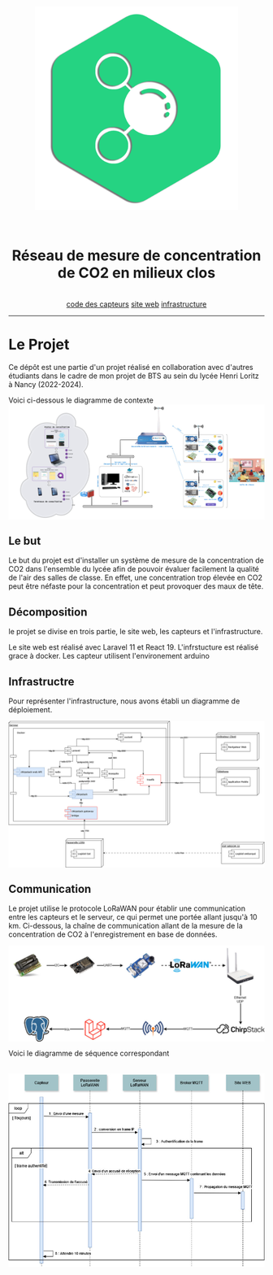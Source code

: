 <p align="center"><a href="co2.loritz.fr" target="_blank"><img src="./.github/logoCO2.png" width="400"></a></p>

<br>

<h1 align="center"> Réseau de mesure de concentration de CO2 en milieux clos </h1>

<br>


<div align="center">
    <a href="https://github.com/Blumilias/Co2-Hardware" width="25%">code des capteurs</a>
    <a href="https://github.com/SimonLou-Dev/CO2-WebSite" width="25%">site web</a>
    <a href="https://github.com/SimonLou-Dev/co2Docker" width="25%">infrastructure</a>
</div>

___


# Le Projet

Ce dépôt est une partie d'un projet réalisé en collaboration avec d'autres étudiants dans le cadre de mon projet de BTS au sein du lycée Henri Loritz à Nancy (2022-2024).

Voici ci-dessous le diagramme de contexte
<img src="./.github/DiagContext.jpg" align="center">

## Le but

Le but du projet est d'installer un système de mesure de la concentration de CO2 dans l'ensemble du lycée afin de pouvoir évaluer facilement la qualité de l'air des salles de classe. En effet, une concentration trop élevée en CO2 peut être néfaste pour la concentration et peut provoquer des maux de tête.

## Décomposition

le projet se divise en trois partie, le site web, les capteurs et l'infrastructure.

Le site web est réalisé avec Laravel 11 et  React 19. L'infrstucture est réalisé grace à docker. Les capteur utilisent l'environement arduino

## Infrastructre

Pour représenter l'infrastructure, nous avons établi un diagramme de déploiement.

<img src="./.github/DiagDeploiment.jpg" align="center">

## Communication

Le projet utilise le protocole LoRaWAN pour établir une communication entre les capteurs et le serveur, ce qui permet une portée allant jusqu'à 10 km. Ci-dessous, la chaîne de communication allant de la mesure de la concentration de CO2 à l'enregistrement en base de données.

<img src="./.github/ChainneComm.jpg" align="center">

<br>

Voici le diagramme de séquence correspondant

<br>

<img src="./.github/DiagSeqGlobalMesure.jpg" align="center">



